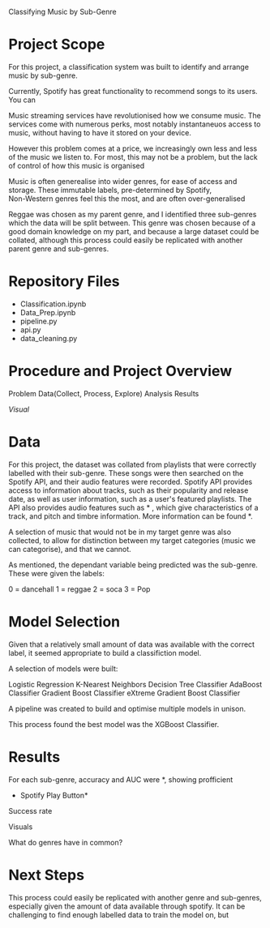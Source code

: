 Classifying Music by Sub-Genre
 
# Project Scope
For this project, a classification system was built to identify and arrange music by sub-genre.

Currently, Spotify has great functionality to recommend songs to its users. You can 

Music streaming services have revolutionised how we consume music. The services come with numerous perks, most notably instantaneuos access to music, without having to have it stored on your device.



However this problem comes at a price, we increasingly own less and less of the music we listen to. For most, this may not be a problem, but the lack of control of how this music is organised

Music is often generealise into wider genres, for ease of access and storage. These immutable labels, pre-determined by Spotify,   
Non-Western genres feel this the most, and are often over-generalised

Reggae was chosen as my parent genre, and I identified three sub-genres which the data will be split between. This genre was chosen because of a good domain knowledge on my part, and because a large dataset could be collated, although this process could easily be replicated with another parent genre and sub-genres.


# Repository Files
- Classification.ipynb
- Data_Prep.ipynb
- pipeline.py
- api.py
- data_cleaning.py


# Procedure and Project Overview

Problem
Data(Collect, Process, Explore)
Analysis
Results

*Visual*


# Data

<!-- Data Sources : https://developer.spotify.com/ https://www.riddimguide.com/ https://www.apple.com/uk/music/ https://www.last.fm/
 -->
For this project, the dataset was collated from playlists that were correctly labelled with their sub-genre. These songs were then searched on the Spotify API, and their audio features were recorded. 
Spotify API provides access to information about tracks, such as their popularity and release date, as well as user information, such as a user's featured playlists.  The API also provides audio features such as * , which give characteristics of a track, and pitch and timbre information. More information can be found *. 

A selection of music that would not be in my target genre was also collected, to allow for distinction between my target categories (music we can categorise), and that we cannot. 

As mentioned, the dependant variable being predicted was the sub-genre. These were given the labels:

0 = dancehall
1 = reggae
2 = soca
3 = Pop


# Model Selection

Given that a relatively small amount of data was available with the correct label, it seemed appropriate to build a classifiction model. 

A selection of models were built:

Logistic Regression
K-Nearest Neighbors
Decision Tree Classifier
AdaBoost Classifier
Gradient Boost Classifier
eXtreme Gradient Boost Classifier

A pipeline was created to build and optimise multiple models in unison. 

This process found the best model was the XGBoost Classifier.

# Results

For each sub-genre, accuracy and AUC were *, showing profficient 

* Spotify Play Button*

Success rate

Visuals

What do genres have in common?


# Next Steps
This process could easily be replicated with another genre and sub-genres, especially given the amount of data available through spotify. It can be challenging to find enough labelled data to train the model on, but

